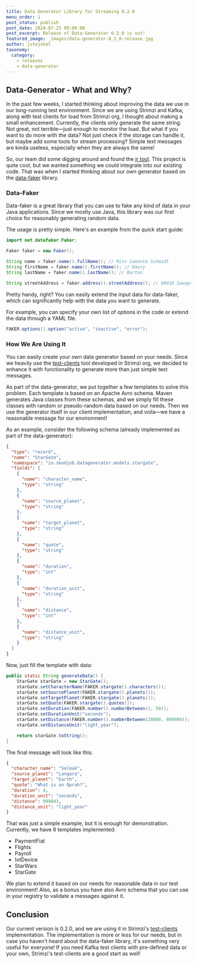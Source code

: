 ```yaml
---
title: Data Generator Library for Streaming 0.2.0
menu_order: 1
post_status: publish
post_date: 2024-07-25 09:00:00
post_excerpt: Release of Data-Generator 0.2.0 is out!
featured_image: _images/data-generator-0_2_0-release.jpg
author: jstejskal
taxonomy:
  category:
    - releases
    - data-generator
---
```


## Data-Generator - What and Why?
In the past few weeks, I started thinking about improving the data we use in our long-running test environment. 
Since we are using Strimzi and Kafka, along with test clients for load from Strimzi org, I thought about making a small enhancement. 
Currently, the clients only generate the same string. Not great, not terrible—just enough to monitor the load. 
But what if you want to do more with the data? Not just check if the storage can handle it, but maybe add some tools for stream processing? 
Simple text messages are kinda useless, especially when they are always the same!

So, our team did some digging around and found the [jr tool](https://github.com/ugol/jr). 
This project is quite cool, but we wanted something we could integrate into our existing code. 
That was when I started thinking about our own generator based on the [data-faker](https://www.datafaker.net/) library.

### Data-Faker

Data-faker is a great library that you can use to fake any kind of data in your Java applications. 
Since we mostly use Java, this library was our first choice for reasonably generating random data.

The usage is pretty simple. Here's an example from the quick start guide:
```java
import net.datafaker.Faker;

Faker faker = new Faker();

String name = faker.name().fullName(); // Miss Samanta Schmidt
String firstName = faker.name().firstName(); // Emory
String lastName = faker.name().lastName(); // Barton

String streetAddress = faker.address().streetAddress(); // 60018 Sawayn Brooks Suite 449
```

Pretty handy, right? You can easily extend the input data for data-faker, which can significantly help with the data you want to generate.

For example, you can specify your own list of options in the code or extend the data through a YAML file.

```java
FAKER.options().option("active", "inactive", "error");
```

### How We Are Using It
You can easily create your own data generator based on your needs. Since we heavily use the [test-clients](https://github.com/strimzi/test-clients) tool developed in Strimzi org, we decided to enhance it with functionality to generate more than just simple text messages.

As part of the data-generator, we put together a few templates to solve this problem. 
Each template is based on an Apache Avro schema. Maven generates Java classes from these schemas, and we simply fill these classes with random or pseudo-random data based on our needs. 
Then we use the generator itself in our client implementation, and voila—we have a reasonable message for our environment!

As an example, consider the following schema (already implemented as part of the data-generator):
```json
{
  "type": "record",
  "name": "StarGate",
  "namespace": "io.skodjob.datagenerator.models.stargate",
  "fields": [
    {
      "name": "character_name",
      "type": "string"
    },
    {
      "name": "source_planet",
      "type": "string"
    },
    {
      "name": "target_planet",
      "type": "string"
    },
    {
      "name": "quote",
      "type": "string"
    },
    {
      "name": "duration",
      "type": "int"
    },
    {
      "name": "duration_unit",
      "type": "string"
    },
    {
      "name": "distance",
      "type": "int"
    },
    {
      "name": "distance_unit",
      "type": "string"
    }
  ]
}
```
Now, just fill the template with data:
```java
public static String generateData() {
    StarGate starGate = new StarGate();
    starGate.setCharacterName(FAKER.stargate().characters());
    starGate.setSourcePlanet(FAKER.stargate().planets());
    starGate.setTargetPlanet(FAKER.stargate().planets());
    starGate.setQuote(FAKER.stargate().quotes());
    starGate.setDuration(FAKER.number().numberBetween(1, 50));
    starGate.setDurationUnit("seconds");
    starGate.setDistance(FAKER.number().numberBetween(20000, 999999));
    starGate.setDistanceUnit("light_year");

    return starGate.toString();
}
```

The final message will look like this:
```json
{
  "character_name": "Selmak",
  "source_planet": "Langara",
  "target_planet": "Earth",
  "quote": "What is an Oprah?",
  "duration": 4,
  "duration_unit": "seconds",
  "distance": 999043,
  "distance_unit": "light_year"
}
```

That was just a simple example, but it is enough for demonstration. Currently, we have 6 templates implemented:
- PaymentFiat
- Flights
- Payroll
- IotDevice
- StarWars
- StarGate

We plan to extend it based on our needs for reasonable data in our test environment!
Also, as a bonus you have also Avro schema that you can use in your registry to validate a messages against it.

## Conclusion
Our current version is 0.2.0, and we are using it in Strimzi's [test-clients](https://github.com/strimzi/test-clients) implementation. 
The implementation is more or less for our needs, but in case you haven't heard about the data-faker library, it's something very useful for everyone! 
If you need Kafka test clients with pre-defined data or your own, Strimzi's test-clients are a good start as well!
